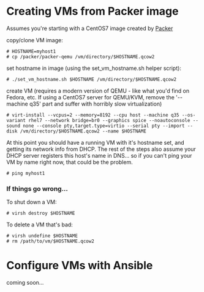 # Creating VMs from Packer image

Assumes you're starting with a CentOS7 image created by [Packer](https://github.com/russjury/packer)

copy/clone VM image:
```
# HOSTNAME=myhost1
# cp /packer/packer-qemu /vm/directory/$HOSTNAME.qcow2
```

set hostname in image (using the set_vm_hostname.sh helper script):
```
# ./set_vm_hostname.sh $HOSTNAME /vm/directory/$HOSTNAME.qcow2
```

create VM (requires a modern version of QEMU - like what you'd find on Fedora, etc. If using a CentOS7 server for QEMU/KVM, remove the '--machine q35' part and suffer with horribly slow virtualization)
```
# virt-install --vcpus=2 --memory=8192 --cpu host --machine q35 --os-variant rhel7 --network bridge=br0 --graphics spice --noautoconsole --sound none --console pty,target.type=virtio --serial pty --import --disk /vm/directory/$HOSTNAME.qcow2 --name $HOSTNAME
```

At this point you should have a running VM with it's hostname set, and getting its network info from DHCP. The rest of the steps also assume your DHCP server registers this host's name in DNS... so if you can't ping your VM by name right now, that could be the problem.
```
# ping myhost1
```

### If things go wrong...

To shut down a VM:
```
# virsh destroy $HOSTNAME
```

To delete a VM that's bad:
```
# virsh undefine $HOSTNAME
# rm /path/to/vm/$HOSTNAME.qcow2
```

# Configure VMs with Ansible

coming soon...
